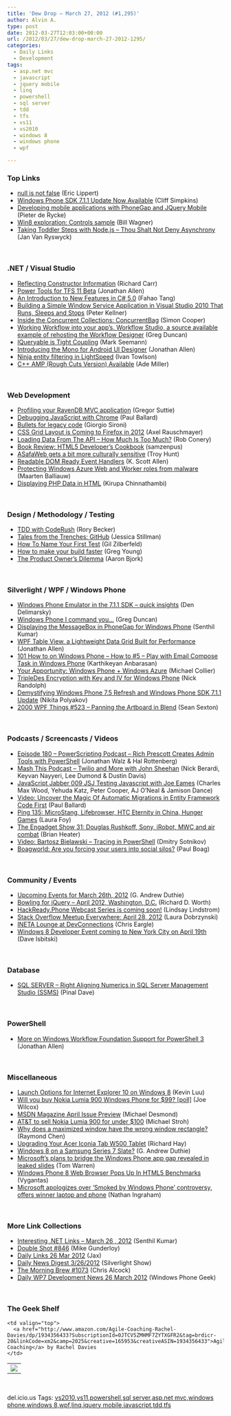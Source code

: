 ```yaml
---
title: 'Dew Drop – March 27, 2012 (#1,295)'
author: Alvin A.
type: post
date: 2012-03-27T12:03:00+00:00
url: /2012/03/27/dew-drop-march-27-2012-1295/
categories:
  - Daily Links
  - Development
tags:
  - asp.net mvc
  - javascript
  - jquery mobile
  - linq
  - powershell
  - sql server
  - tdd
  - tfs
  - vs11
  - vs2010
  - windows 8
  - windows phone
  - wpf

---
```

### <a name="top"></a>Top Links

  * [null is not false][1] (Eric Lippert)
  * [Windows Phone SDK 7.1.1 Update Now Available][2] (Cliff Simpkins)
  * [Developing mobile applications with PhoneGap and JQuery Mobile][3] (Pieter de Rycke)
  * [Win8 exploration: Controls sample][4] (Bill Wagner)
  * [Taking Toddler Steps with Node.js – Thou Shalt Not Deny Asynchrony][5] (Jan Van Ryswyck)

&#160;

### <a name="dotnet"></a>.NET / Visual Studio

  * [Reflecting Constructor Information][6] (Richard Carr)
  * [Power Tools for TFS 11 Beta][7] (Jonathan Allen)
  * [An Introduction to New Features in C# 5.0][8] (Fahao Tang)
  * [Building a Simple Window Service Application in Visual Studio 2010 That Runs, Sleeps and Stops][9] (Peter Kellner)
  * [Inside the Concurrent Collections: ConcurrentBag][10] (Simon Cooper)
  * [Working Workflow into your app&#8217;s. Workflow Studio, a source available example of rehosting the Workflow Designer][11] (Greg Duncan)
  * [IQueryable is Tight Coupling][12] (Mark Seemann)
  * [Introducing the Mono for Android UI Designer][13] (Jonathan Allen)
  * [Ninja entity filtering in LightSpeed][14] (Ivan Towlson)
  * [C++ AMP (Rough Cuts Version) Available][15] (Ade Miller)

&#160;

### <a name="web"></a>Web Development

  * [Profiling your RavenDB MVC application][16] (Gregor Suttie)
  * [Debugging JavaScript with Chrome][17] (Paul Ballard)
  * [Bullets for legacy code][18] (Giorgio Sironi)
  * [CSS Grid Layout is Coming to Firefox in 2012][19] (Axel Rauschmayer)
  * [Loading Data From The API – How Much Is Too Much?][20] (Rob Conery)
  * [Book Review: HTML5 Developer&#8217;s Cookbook][21] (samzenpus)
  * [ASafaWeb gets a bit more culturally sensitive][22] (Troy Hunt)
  * [Readable DOM Ready Event Handlers][23] (K. Scott Allen)
  * [Protecting Windows Azure Web and Worker roles from malware][24] (Maarten Balliauw)
  * [Displaying PHP Data in HTML][25] (Kirupa Chinnathambi)

&#160;

### <a name="design"></a>Design / Methodology / Testing

  * [TDD with CodeRush][26] (Rory Becker)
  * [Tales from the Trenches: GitHub][27] (Jessica Stillman)
  * [How To Name Your First Test][28] (Gil Zilberfeld)
  * [How to make your build faster][29] (Greg Young)
  * [The Product Owner&#8217;s Dilemma][30] (Aaron Bjork)

&#160;

### <a name="silverlight"></a>Silverlight / WPF / Windows Phone

  * [Windows Phone Emulator in the 7.1.1 SDK &#8211; quick insights][31] (Den Delimarsky)
  * [Windows Phone I command you&#8230;][32] (Greg Duncan)
  * [Displaying the MessageBox in PhoneGap for Windows Phone][33] (Senthil Kumar)
  * [WPF Table View, a Lightweight Data Grid Built for Performance][34] (Jonathan Allen)
  * [101 How to on Windows Phone – How to #5 – Play with Email Compose Task in Windows Phone][35] (Karthikeyan Anbarasan)
  * [Your Apportunity: Windows Phone + Windows Azure][36] (Michael Collier)
  * [TripleDes Encryption with Key and IV for Windows Phone][37] (Nick Randolph)
  * [Demystifying Windows Phone 7.5 Refresh and Windows Phone SDK 7.1.1 Update][38] (Nikita Polyakov)
  * <a href="http://wpf.2000things.com/2012/03/27/523-panning-the-artboard-in-blend/" target="_blank">2000 WPF Things #523 – Panning the Artboard in Blend</a> (Sean Sexton)

&#160;

### <a name="podcasts"></a>Podcasts / Screencasts / Videos

  * [Episode 180 &#8211; PowerScripting Podcast &#8211; Rich Prescott Creates Admin Tools with PowerShell][39] (Jonathan Walz & Hal Rottenberg)
  * <a href="http://mashthis.io/twilio-and-more-with-john-sheehan" target="_blank">Mash This Podcast &#8211; Twilio and More with John Sheehan</a> (Nick Berardi, Keyvan Nayyeri, Lee Dumond & Dustin Davis)
  * <a href="http://javascriptjabber.com/009-jsj-testing-javascript-with-joe-eames/" target="_blank">JavaScript Jabber 009 JSJ Testing Javascript with Joe Eames</a> (Charles Max Wood, Yehuda Katz, Peter Cooper, AJ O’Neal & Jamison Dance)
  * [Video: Uncover the Magic Of Automatic Migrations in Entity Framework Code First][40] (Paul Ballard)
  * [Ping 135: MicroStang, Lifebrowser, HTC Eternity in China, Hunger Games][41] (Laura Foy)
  * [The Engadget Show 31: Douglas Rushkoff, Sony, iRobot, MWC and air combat][42] (Brian Heater)
  * [Video: Bartosz Bielawski – Tracing in PowerShell][43] (Dmitry Sotnikov)
  * <a href="http://boagworld.com/usability/are-you-forcing-your-users-into-social-silos/" target="_blank">Boagworld: Are you forcing your users into social silos?</a> (Paul Boag)

&#160;

### <a name="events"></a>Community / Events

  * [Upcoming Events for March 26th, 2012][44] (G. Andrew Duthie)
  * [Bowling for jQuery – April 2012, Washington, D.C.][45] (Richard D. Worth)
  * [HackReady.Phone Webcast Series is coming soon!][46] (Lindsay Lindstrom)
  * [Stack Overflow Meetup Everywhere: April 28, 2012][47] (Laura Dobrzynski)
  * [INETA Lounge at DevConnections][48] (Chris Eargle)
  * [Windows 8 Developer Event coming to New York City on April 19th][49] (Dave Isbitski)

&#160;

### <a name="sql"></a>Database

  * [SQL SERVER – Right Aligning Numerics in SQL Server Management Studio (SSMS)][50] (Pinal Dave)

&#160;

### <a name="ps"></a>PowerShell

  * [More on Windows Workflow Foundation Support for PowerShell 3][51] (Jonathan Allen)

&#160;

### <a name="misc"></a>Miscellaneous

  * [Launch Options for Internet Explorer 10 on Windows 8][52] (Kevin Luu)
  * [Will you buy Nokia Lumia 900 Windows Phone for $99? [poll]][53] (Joe Wilcox)
  * [MSDN Magazine April Issue Preview][54] (Michael Desmond)
  * [AT&T to sell Nokia Lumia 900 for under $100][55] (Michael Stroh)
  * [Why does a maximized window have the wrong window rectangle?][56] (Raymond Chen)
  * [Upgrading Your Acer Iconia Tab W500 Tablet][57] (Richard Hay)
  * [Windows 8 on a Samsung Series 7 Slate?][58] (G. Andrew Duthie)
  * [Microsoft&#8217;s plans to bridge the Windows Phone app gap revealed in leaked slides][59] (Tom Warren)
  * [Windows Phone 8 Web Browser Pops Up In HTML5 Benchmarks][60] (Vygantas)
  * [Microsoft apologizes over &#8216;Smoked by Windows Phone&#8217; controversy, offers winner laptop and phone][61] (Nathan Ingraham)

&#160;

### <a name="links"></a>More Link Collections

  * [Interesting .NET Links – March 26 , 2012][62] (Senthil Kumar)
  * [Double Shot #846][63] (Mike Gunderloy)
  * [Daily Links 26 Mar 2012][64] (Jax)
  * [Daily News Digest 3/26/2012][65] (Silverlight Show)
  * [The Morning Brew #1073][66] (Chris Alcock)
  * [Daily WP7 Development News 26 March 2012][67] (Windows Phone Geek)

&#160;

### <a name="shelf"></a>The Geek Shelf

<table border="0" cellspacing="0" cellpadding="0">
  <tr>
    <td>
      <img data-recalc-dims="1" decoding="async" src="https://i0.wp.com/ecx.images-amazon.com/images/I/312jqTW2dQL._SL160_.jpg?w=660" />
    </td>
    
    <td valign="top">
      <a href="http://www.amazon.com/Agile-Coaching-Rachel-Davies/dp/1934356433?SubscriptionId=0JTCV5ZMHMF7ZYTXGFR2&tag=brdicr-20&linkCode=xm2&camp=2025&creative=165953&creativeASIN=1934356433">Agile Coaching</a> by Rachel Davies
    </td>
  </tr>
</table>

&#160;

<div style="padding-bottom: 0px; margin: 0px; padding-left: 0px; padding-right: 0px; display: inline; float: none; padding-top: 0px" id="scid:0767317B-992E-4b12-91E0-4F059A8CECA8:54859e10-3fcd-48f0-8c5a-28a24315ac56" class="wlWriterEditableSmartContent">
  del.icio.us Tags: <a href="http://del.icio.us/popular/vs2010" rel="tag">vs2010</a>,<a href="http://del.icio.us/popular/vs11" rel="tag">vs11</a>,<a href="http://del.icio.us/popular/powershell" rel="tag">powershell</a>,<a href="http://del.icio.us/popular/sql+server" rel="tag">sql server</a>,<a href="http://del.icio.us/popular/asp.net+mvc" rel="tag">asp.net mvc</a>,<a href="http://del.icio.us/popular/windows+phone" rel="tag">windows phone</a>,<a href="http://del.icio.us/popular/windows+8" rel="tag">windows 8</a>,<a href="http://del.icio.us/popular/wpf" rel="tag">wpf</a>,<a href="http://del.icio.us/popular/linq" rel="tag">linq</a>,<a href="http://del.icio.us/popular/jquery+mobile" rel="tag">jquery mobile</a>,<a href="http://del.icio.us/popular/javascript" rel="tag">javascript</a>,<a href="http://del.icio.us/popular/tdd" rel="tag">tdd</a>,<a href="http://del.icio.us/popular/tfs" rel="tag">tfs</a>
</div>

 [1]: http://blogs.msdn.com/b/ericlippert/archive/2012/03/26/null-is-not-false.aspx
 [2]: http://windowsteamblog.com/windows_phone/b/wpdev/archive/2012/03/26/wpsdk-711-now-available.aspx
 [3]: http://pieterderycke.wordpress.com/2012/03/26/developing-mobile-applications-with-phonegap-and-jquery-mobile/
 [4]: http://feedproxy.google.com/~r/billwagner/~3/z0N8s7K1puA/win8-exploration-controls-sample
 [5]: http://feedproxy.google.com/~r/ElegantCode/~3/0-qInSBBvsQ/
 [6]: http://feedproxy.google.com/~r/BlackwaspLatestAdditions/~3/EsbgVe7_Xfc/RSSLanding.aspx
 [7]: http://www.infoq.com/news/2012/03/TFS-11-Power-Tools
 [8]: http://blogs.msdn.com/b/mvpawardprogram/archive/2012/03/26/introduction-of-new-features-in-c-5-0.aspx
 [9]: http://feedproxy.google.com/~r/Peterkellnernet/~3/hQZnFArm5qY/
 [10]: http://geekswithblogs.net/simonc/archive/2012/03/26/inside-the-concurrent-collections-concurrentbag.aspx
 [11]: http://coolthingoftheday.blogspot.com/2012/03/working-workflow-into-your-app-workflow.html
 [12]: http://blog.ploeh.dk/2012/03/26/IQueryableIsTightCoupling.aspx
 [13]: http://www.infoq.com/news/2012/03/Mono-Designer
 [14]: http://www.mindscapehq.com/blog/index.php/2012/03/26/ninja-entity-filtering-in-lightspeed/
 [15]: http://www.ademiller.com/blogs/tech/2012/03/c-amp-rough-cuts-version-available/
 [16]: http://gregorsuttie.com/2012/03/26/profiling-your-ravendb-mvc-application/
 [17]: http://blog.pluralsight.com/2012/03/26/debugging-javascript-with-chrome/
 [18]: http://feeds.dzone.com/~r/zones/css/~3/JkaAJbwPsXU/bullets-legacy-code
 [19]: http://feeds.dzone.com/~r/zones/css/~3/wZWRzujsYn0/css-grid-layout-coming-firefox
 [20]: http://feedproxy.google.com/~r/wekeroad/EeKc/~3/G9PRRUTpF4I/
 [21]: http://rss.slashdot.org/~r/Slashdot/slashdot/~3/x2pBEmK_H74/book-review-html5-developers-cookbook
 [22]: http://feedproxy.google.com/~r/TroyHunt/~3/_BmSmvNSgHA/asafaweb-gets-bit-more-culturally.html
 [23]: http://odetocode.com/Blogs/scott/archive/2012/03/24/readable-dom-ready-event-handlers.aspx
 [24]: http://blog.maartenballiauw.be/post.aspx?id=344c73ec-f997-4801-919f-c523520988a5
 [25]: http://www.kirupa.com/html5/displaying_php_data_in_html.htm
 [26]: http://community.devexpress.com/blogs/rorybecker/archive/2012/03/26/tdd-with-coderush.aspx
 [27]: http://gigaom.com/collaboration/tales-from-the-trenches-github/
 [28]: http://feedproxy.google.com/~r/Typemock/~3/VD_Mh6OXmgM/
 [29]: http://feedproxy.google.com/~r/CodeBetter/~3/iRWsPk48tdE/
 [30]: http://visualstudiomagazine.com/articles/2012/03/26/agile-advisor-the-product-owners-dilemma.aspx
 [31]: http://dennisdel.com/blog/windows-phone-emulator
 [32]: http://channel9.msdn.com/coding4fun/blog/Windows-Phone-I-command-you
 [33]: http://mobile.dzone.com/articles/displaying-messagebox-phonegap
 [34]: http://www.infoq.com/news/2012/03/WPF-Table-View
 [35]: http://f5debug.net/2012/03/27/101-how-to-on-windows-phone-how-to-5-play-with-email-compose-task-in-windows-phone/
 [36]: http://feeds.dzone.com/~r/zones/css/~3/ogXaVOaTL-0/your-apportunity-windows-phone
 [37]: http://feedproxy.google.com/~r/NicksNetTravels/~3/6JZ-o6OMdzU/post.aspx
 [38]: http://geekswithblogs.net/campuskoder/archive/2012/03/26/149108.aspx
 [39]: http://feedproxy.google.com/~r/Powerscripting/~3/ETEkMf_6rqY/episode-180-power-scripting-podcast-rich-prescott-creates-admin-tools-with-power-shell
 [40]: http://blog.pluralsight.com/2012/03/26/uncover-the-magic-of-automatic-migrations-in-entity-framework-code-first/
 [41]: http://channel9.msdn.com/Shows/PingShow/Ping-135-MicroStang-Lifebrowser-HTC-Eternity-in-China-Hunger-Games
 [42]: http://www.engadget.com/2012/03/26/the-engadget-show-31-douglas-rushkoff-sony-irobot-mwc-and-ai/
 [43]: http://dmitrysotnikov.wordpress.com/2012/03/26/video-bartosz-bielawski-tracing-in-powershell/
 [44]: http://feeds.devhammer.net/~r/devhammer/~3/uGLuYg68gbw/upcoming-events-for-march-26th-2012
 [45]: http://feedproxy.google.com/~r/jquery/~3/jscAk1nTT50/
 [46]: http://feedproxy.google.com/~r/DevelopingTheFuture/~3/4FD5t_6Aa-U/hackready-phone-webcast-series-is-coming-soon.aspx
 [47]: http://blog.stackoverflow.com/2012/03/stack-overflow-meetup-everywhere-april-28-2012/
 [48]: http://www.kodefuguru.com/post/2012/03/26/INETA-Lounge-at-DevConnections.aspx
 [49]: http://feedproxy.google.com/~r/msdn/lTEL/~3/g56KSDpGReM/windows-8-developer-event-coming-to-new-york-city-on-april-19th.aspx
 [50]: http://blog.sqlauthority.com/2012/03/27/sql-server-right-aligning-numerics-in-sql-server-management-studio-ssms/
 [51]: http://www.infoq.com/news/2012/03/PSWF
 [52]: http://blogs.msdn.com/b/ie/archive/2012/03/26/launch-options-for-internet-explorer-10-on-windows-8.aspx
 [53]: http://feeds.betanews.com/~r/bn/~3/Ee_iXcvLCIY/
 [54]: http://blogs.msdn.com/b/msdnmagazine/archive/2012/03/26/10287796.aspx
 [55]: http://windowsteamblog.com/windows_phone/b/windowsphone/archive/2012/03/26/at-amp-t-to-sell-nokia-lumia-900-for-under-100.aspx
 [56]: http://blogs.msdn.com/b/oldnewthing/archive/2012/03/26/10287385.aspx
 [57]: http://feedproxy.google.com/~r/windowsobserver/~3/kuDa_3CKfnU/
 [58]: http://feeds.devhammer.net/~r/devhammer/~3/XZw5i0aQITQ/windows-8-on-a-samsung-series-7-slate
 [59]: http://www.theverge.com/2012/3/26/2903533/windows-phone-app-marketing-plans-leaked
 [60]: http://feedproxy.google.com/~r/FavoriteBrowser/~3/lRx-i_Ez4kA/
 [61]: http://www.theverge.com/2012/3/26/2903250/microsoft-smoked-by-windows-phone-apology-sasha-katta
 [62]: http://techblog.ginktage.com/2012/03/interesting-net-links-march-26-2012/
 [63]: http://afreshcup.com/home/2012/3/26/double-shot-846-1.html
 [64]: http://feedproxy.google.com/~r/parsimonyjax/~3/OFBnraVsmc4/daily-links-26-mar-2012.html
 [65]: http://feedproxy.google.com/~r/silverlightshow/~3/My7orXS3YYk/Daily-News-Digest-3-326-2012.aspx
 [66]: http://feedproxy.google.com/~r/ReflectivePerspective/~3/xL1v05qaQ5U/
 [67]: http://feedproxy.google.com/~r/Windowsphonegeek/~3/mQ3Ghdt22jY/daily-wp7-development-news-26-march-2012
